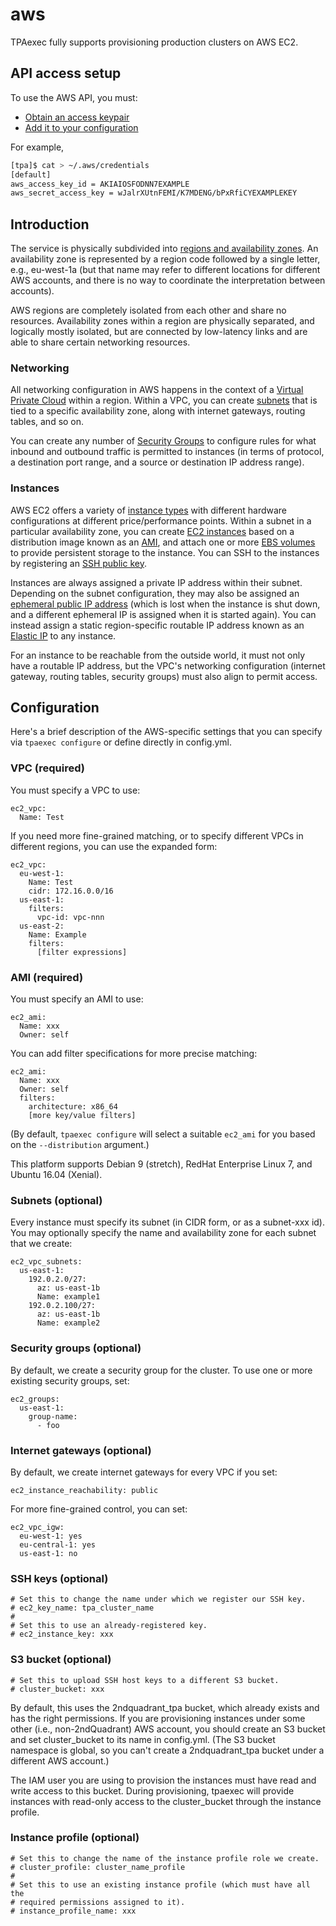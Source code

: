 # aws

TPAexec fully supports provisioning production clusters on AWS EC2.

## API access setup

To use the AWS API, you must:

* [Obtain an access keypair](https://docs.aws.amazon.com/IAM/latest/UserGuide/id_credentials_access-keys.html)
* [Add it to your configuration](https://boto.readthedocs.org/en/latest/boto_config_tut.html)

For example,

```bash
[tpa]$ cat > ~/.aws/credentials
[default]
aws_access_key_id = AKIAIOSFODNN7EXAMPLE
aws_secret_access_key = wJalrXUtnFEMI/K7MDENG/bPxRfiCYEXAMPLEKEY
```

## Introduction

The service is physically subdivided into
[regions and availability zones](https://docs.aws.amazon.com/AWSEC2/latest/UserGuide/using-regions-availability-zones.html).
An availability zone is represented by a region code followed by a
single letter, e.g., eu-west-1a (but that name may refer to different
locations for different AWS accounts, and there is no way to coordinate
the interpretation between accounts).

AWS regions are completely isolated from each other and share no
resources. Availability zones within a region are physically separated,
and logically mostly isolated, but are connected by low-latency links
and are able to share certain networking resources.

### Networking

All networking configuration in AWS happens in the context of a
[Virtual Private Cloud](https://docs.aws.amazon.com/AWSEC2/latest/UserGuide/using-vpc.html)
within a region. Within a VPC, you can create
[subnets](https://docs.aws.amazon.com/AmazonVPC/latest/UserGuide/VPC_Subnets.html)
that is tied to a specific availability zone, along with internet
gateways, routing tables, and so on.

You can create any number of
[Security Groups](https://docs.aws.amazon.com/AWSEC2/latest/UserGuide/using-network-security.html#vpc-security-groups)
to configure rules for what inbound and outbound traffic is permitted to
instances (in terms of protocol, a destination port range, and a source
or destination IP address range).

### Instances

AWS EC2 offers a variety of
[instance types](https://docs.aws.amazon.com/AWSEC2/latest/UserGuide/instance-types.html)
with different hardware configurations at different
price/performance points. Within a subnet in a particular availability
zone, you can create
[EC2 instances](https://docs.aws.amazon.com/AWSEC2/latest/UserGuide/Instances.html)
based on a distribution image known as an
[AMI](https://docs.aws.amazon.com/AWSEC2/latest/UserGuide/AMIs.html),
and attach one or more
[EBS volumes](https://docs.aws.amazon.com/AWSEC2/latest/UserGuide/AmazonEBS.html)
to provide persistent storage to the instance. You can SSH to the
instances by registering an
[SSH public key](https://docs.aws.amazon.com/AWSEC2/latest/UserGuide/ec2-key-pairs.html).

Instances are always assigned a private IP address within their subnet.
Depending on the subnet configuration, they may also be assigned an
[ephemeral public IP address](https://docs.aws.amazon.com/AWSEC2/latest/UserGuide/using-instance-addressing.html#concepts-public-addresses)
(which is lost when the instance is shut down, and a different ephemeral
IP is assigned when it is started again). You can instead assign a
static region-specific routable IP address known as an
[Elastic IP](https://docs.aws.amazon.com/AWSEC2/latest/UserGuide/elastic-ip-addresses-eip.html)
to any instance.

For an instance to be reachable from the outside world, it must not only
have a routable IP address, but the VPC's networking configuration
(internet gateway, routing tables, security groups) must also align to
permit access.

## Configuration

Here's a brief description of the AWS-specific settings that you can
specify via `tpaexec configure` or define directly in config.yml.

### VPC (required)

You must specify a VPC to use:

    ec2_vpc:
      Name: Test

If you need more fine-grained matching, or to specify different VPCs in
different regions, you can use the expanded form:

    ec2_vpc:
      eu-west-1:
        Name: Test
        cidr: 172.16.0.0/16
      us-east-1:
        filters:
          vpc-id: vpc-nnn
      us-east-2:
        Name: Example
        filters:
          [filter expressions]

### AMI (required)

You must specify an AMI to use:

    ec2_ami:
      Name: xxx
      Owner: self

You can add filter specifications for more precise matching:

    ec2_ami:
      Name: xxx
      Owner: self
      filters:
        architecture: x86_64
        [more key/value filters]

(By default, `tpaexec configure` will select a suitable `ec2_ami`
for you based on the `--distribution` argument.)

This platform supports Debian 9 (stretch), RedHat Enterprise Linux 7,
and Ubuntu 16.04 (Xenial).

### Subnets (optional)

Every instance must specify its subnet (in CIDR form, or as a subnet-xxx
id). You may optionally specify the name and availability zone for each
subnet that we create:

    ec2_vpc_subnets:
      us-east-1:
        192.0.2.0/27:
          az: us-east-1b
          Name: example1
        192.0.2.100/27:
          az: us-east-1b
          Name: example2

### Security groups (optional)

By default, we create a security group for the cluster. To use one or
more existing security groups, set:

    ec2_groups:
      us-east-1:
        group-name:
          - foo

### Internet gateways (optional)

By default, we create internet gateways for every VPC if you set:

    ec2_instance_reachability: public

For more fine-grained control, you can set:

    ec2_vpc_igw:
      eu-west-1: yes
      eu-central-1: yes
      us-east-1: no

### SSH keys (optional)

```
# Set this to change the name under which we register our SSH key.
# ec2_key_name: tpa_cluster_name
#
# Set this to use an already-registered key.
# ec2_instance_key: xxx
```

### S3 bucket (optional)

```
# Set this to upload SSH host keys to a different S3 bucket.
# cluster_bucket: xxx
```

By default, this uses the 2ndquadrant_tpa bucket, which already exists
and has the right permissions. If you are provisioning instances under
some other (i.e., non-2ndQuadrant) AWS account, you should create an S3
bucket and set cluster_bucket to its name in config.yml. (The S3 bucket
namespace is global, so you can't create a 2ndquadrant_tpa bucket under
a different AWS account.)

The IAM user you are using to provision the instances must have read and
write access to this bucket. During provisioning, tpaexec will provide
instances with read-only access to the cluster_bucket through the
instance profile.

### Instance profile (optional)

```
# Set this to change the name of the instance profile role we create.
# cluster_profile: cluster_name_profile
#
# Set this to use an existing instance profile (which must have all the
# required permissions assigned to it).
# instance_profile_name: xxx
```
